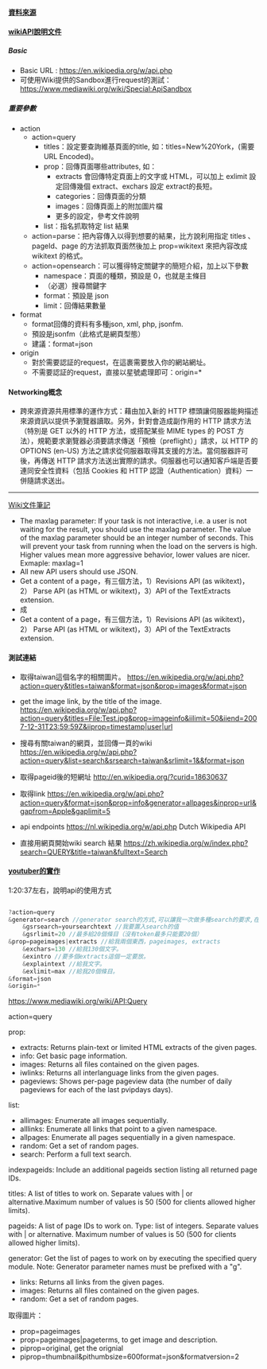 #### [資料來源](https://ithelp.ithome.com.tw/articles/10196319)
#### [wikiAPI說明文件](https://www.mediawiki.org/wiki/API:Main_page)

##### Basic
- Basic URL : https://en.wikipedia.org/w/api.php
- 可使用Wiki提供的Sandbox進行request的測試： https://www.mediawiki.org/wiki/Special:ApiSandbox

##### 重要參數
- action
  * action=query
    * titles：設定要查詢維基頁面的title, 如：titles=New%20York，(需要URL Encoded)。
    * prop：回傳頁面哪些attributes, 如：
      * extracts 會回傳特定頁面上的文字或 HTML，可以加上 exlimit 設定回傳幾個 extract、exchars 設定 extract的長短。
      * categories：回傳頁面的分類
      * images：回傳頁面上的附加圖片檔
      * 更多的設定，參考文件說明
    * list：指名抓取特定 list 結果
  * action=parse：把內容傳入以得到想要的結果，比方說利用指定 titles 、pageId、page 的方法抓取頁面然後加上 prop=wikitext 來把內容改成wikitext 的格式。
  * action=opensearch：可以獲得特定關鍵字的簡短介紹，加上以下參數
    * namespace：頁面的種類，預設是 0，也就是主條目
    * （必選）搜尋關鍵字
    * format：預設是 json
    * limit：回傳結果數量  
- format
  * format回傳的資料有多種json, xml, php, jsonfm.
  * 預設是jsonfm（此格式是網頁型態）
  * 建議：format=json
- origin
  * 對於需要認証的request，在這裹需要放入你的網站網址。
  * 不需要認証的request，直接以星號處理即可：origin=*


#### Networking概念
- 跨來源資源共用標準的運作方式：藉由加入新的 HTTP 標頭讓伺服器能夠描述來源資訊以提供予瀏覽器讀取。另外，針對會造成副作用的 HTTP 請求方法（特別是 GET 以外的 HTTP 方法，或搭配某些 MIME types 的 POST 方法），規範要求瀏覽器必須要請求傳送「預檢（preflight）」請求，以 HTTP 的 OPTIONS (en-US) 方法之請求從伺服器取得其支援的方法。當伺服器許可後，再傳送 HTTP 請求方法送出實際的請求。伺服器也可以通知客戶端是否要連同安全性資料（包括 Cookies 和 HTTP 認證（Authentication）資料）一併隨請求送出。

***

[Wiki文件筆記](https://www.mediawiki.org/wiki/API:Main_page)

- The maxlag parameter: If your task is not interactive, i.e. a user is not waiting for the result, you should use the maxlag parameter. The value of the maxlag parameter should be an integer number of seconds. This will prevent your task from running when the load on the servers is high. Higher values mean more aggressive behavior, lower values are nicer. Exmaple: maxlag=1
- All new API users should use JSON.
- Get a content of a page，有三個方法，1）Revisions API (as wikitext)，2） Parse API (as HTML or wikitext)，3）API of the TextExtracts extension.
- 成
- Get a content of a page，有三個方法，1）Revisions API (as wikitext)，2） Parse API (as HTML or wikitext)，3）API of the TextExtracts extension.


#### 測試連結

- 取得taiwan這個名字的相關圖片。
https://en.wikipedia.org/w/api.php?action=query&titles=taiwan&format=json&prop=images&format=json

- get the image link, by the title of the image.
https://en.wikipedia.org/w/api.php?action=query&titles=File:Test.jpg&prop=imageinfo&iilimit=50&iiend=2007-12-31T23:59:59Z&iiprop=timestamp|user|url

- 搜尋有關taiwan的網頁，並回傳一頁的wiki 
https://en.wikipedia.org/w/api.php?action=query&list=search&srsearch=taiwan&srlimit=1&&format=json

- 取得pageid後的短網址
http://en.wikipedia.org/?curid=18630637

- 取得link
https://en.wikipedia.org/w/api.php?action=query&format=json&prop=info&generator=allpages&inprop=url&gapfrom=Apple&gaplimit=5

- api endpoints
https://nl.wikipedia.org/w/api.php  Dutch Wikipedia API

- 直接用網頁開始wiki search 結果
https://zh.wikipedia.org/w/index.php?search=QUERY&title=taiwan&fulltext=Search



#### [youtuber的實作](https://www.youtube.com/watch?v=Dk6Wopar10k&t=129s)
1:20:37左右，說明api的使用方式

```swift

?action=query
&generator=search //generator search的方式,可以讓我一次做多種search的要求,在此例做的是，pageimages, extracts的search
	&gsrsearch=yoursearchtext //我要置入search的值
	&gsrlimit=20 //最多給20個條目（沒有token最多只能要20個）
&prop=pageimages|extracts //給我兩個東西，pageimages, extracts
	&exchars=130 //給我130個文字。
	&exintro //要多個extracts這個一定要放。
	&explaintext //給我文字。
	&exlimit=max //給我20個條目。
&format=json
&origin=*

```


https://www.mediawiki.org/wiki/API:Query

action=query

prop:
- extracts: Returns plain-text or limited HTML extracts of the given pages.
- info: Get basic page information.
- images: Returns all files contained on the given pages.
- iwlinks: Returns all interlanguage links from the given pages.
- pageviews: Shows per-page pageview data (the number of daily pageviews for each of the last pvipdays days).

list:
- allimages: Enumerate all images sequentially.
- alllinks: Enumerate all links that point to a given namespace.
- allpages: Enumerate all pages sequentially in a given namespace.
- random: Get a set of random pages.
- search: Perform a full text search.

indexpageids: Include an additional pageids section listing all returned page IDs.

titles: A list of titles to work on. Separate values with | or alternative.Maximum number of values is 50 (500 for clients allowed higher limits).

pageids: A list of page IDs to work on. Type: list of integers. Separate values with | or alternative. Maximum number of values is 50 (500 for clients allowed higher limits).

generator: Get the list of pages to work on by executing the specified query module. Note: Generator parameter names must be prefixed with a "g".
- links: Returns all links from the given pages.
- images: Returns all files contained on the given pages.
- random: Get a set of random pages.

取得圖片：
- prop=pageimages
- prop=pageimages|pageterms, to get image and description.
- piprop=original, get the orignial 
- piprop=thumbnail&pithumbsize=600format=json&formatversion=2



